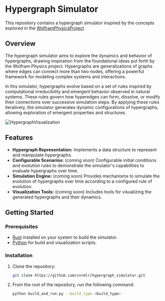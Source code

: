 # Hypergraph Simulator

This repository contains a hypergraph simulator inspired by the concepts explored in the [WolframPhysicsProject](https://wolframphysics.org/)

## Overview

The hypergraph simulator aims to explore the dynamics and behavior of hypergraphs, drawing inspiration from the foundational ideas put forth by the Wolfram Physics project. Hypergraphs are generalizations of graphs where edges can connect more than two nodes, offering a powerful framework for modeling complex systems and interactions.

In this simulator, hypergraphs evolve based on a set of rules inspired by computational irreducibility and emergent behavior observed in natural systems. These rules govern how hyperedges can form, dissolve, or modify their connections over successive simulation steps. By applying these rules iteratively, the simulator generates dynamic configurations of hypergraphs, allowing exploration of emergent properties and structures.

![HypergraphVisualization](https://wolframphysics.org/visual-gallery/visualsummary/WolframPhysicsProject-visualsummary-large.png)

## Features

- **Hypergraph Representation:** Implements a data structure to represent and manipulate hypergraphs.
- **Configurable Scenarios:** (coming soon) Configurable initial conditions and evolution rules to demonstrate the simulator's capabilities to evaluate hypergraphs over time.
- **Simulation Engine:** (coming soon) Provides mechanisms to simulate the evolution of hypergraphs over time according to a configured rule of evolution.
- **Visualization Tools:** (coming soon) Includes tools for visualizing the generated hypergraphs and their dynamics.

## Getting Started

### Prerequisites

- [Rust](https://www.rust-lang.org/) installed on your system to build the simulator.
- [Python](https://www.python.org/) for build and visualization scripts.

### Installation

1. Clone the repository:
   ```bash
   git clone https://github.com/cnrmlr/hypergraph_simulator.git

2. From the root of the repository, run the following command:
    ```bash
    python build_and_run.py --build_type <build_type>